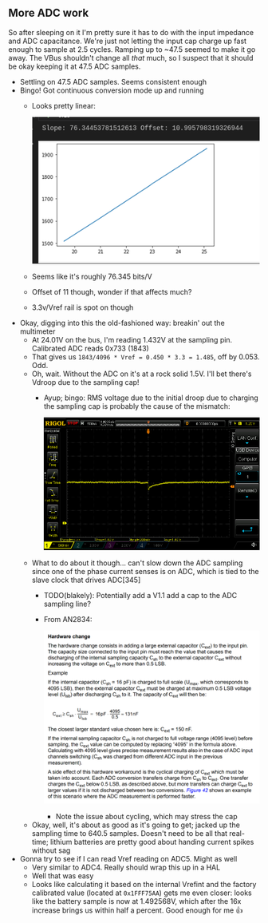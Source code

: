 ## More ADC work

So after sleeping on it I'm pretty sure it has to do with the input impedance and ADC capacitance. We're just not letting the input cap charge up fast enough to sample at 2.5 cycles. Ramping up to ~47.5 seemed to make it go away. The VBus shouldn't change all _that_ much, so I suspect that it should be okay keeping it at 47.5 ADC samples.

- Settling on 47.5 ADC samples. Seems consistent enough
- Bingo! Got continuous conversion mode up and running
  - Looks pretty linear:

    ![](images/2021-07-30-13-25-02.png)
  - Seems like it's roughly 76.345 bits/V
  - Offset of 11 though, wonder if that affects much?
  - 3.3v/Vref rail is spot on though
- Okay, digging into this the old-fashioned way: breakin' out the multimeter
  - At 24.01V on the bus, I'm reading 1.432V at the sampling pin. Calibrated ADC reads 0x733 (1843)
  - That gives us `1843/4096 * Vref = 0.450 * 3.3 = 1.485`, off by 0.053. Odd.
  - Oh, wait. Without the ADC on it's at a rock solid 1.5V. I'll bet there's Vdroop due to the sampling cap!
    - Ayup; bingo: RMS voltage due to the initial droop due to charging the sampling cap is probably the cause of the mismatch:

      ![](images/2021-07-30-14-44-10.png)
  - What to do about it though... can't slow down the ADC sampling since one of the phase current senses is on ADC, which is tied to the slave clock that drives ADC[345]
    - TODO(blakely): Potentially add a V1.1 add a cap to the ADC sampling line?
    - From AN2834:

      ![](images/2021-07-30-14-50-25.png)
      - Note the issue about cycling, which may stress the cap
  - Okay, well, it's about as good as it's going to get; jacked up the sampling time to 640.5 samples. Doesn't need to be all that real-time; lithium batteries are pretty good about handing current spikes without sag
- Gonna try to see if I can read Vref reading on ADC5. Might as well
  - Very similar to ADC4. Really should wrap this up in a HAL
  - Well that was easy
  - Looks like calculating it based on the internal Vrefint and the factory calibrated value (located at `0x1FFF75AA`) gets me even closer: looks like the battery sample is now at 1.492568V, which after the 16x increase brings us within half a percent. Good enough for me :thumbsup:
